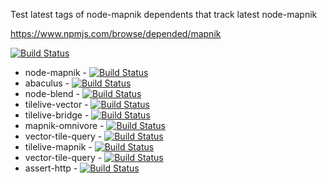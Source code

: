 Test latest tags of node-mapnik dependents that track latest node-mapnik

https://www.npmjs.com/browse/depended/mapnik

[![Build Status](https://travis-ci.org/mapbox/mapnik-swoop.svg)](https://travis-ci.org/mapbox/mapnik-swoop)


 - node-mapnik - [![Build Status](https://secure.travis-ci.org/mapnik/node-mapnik.png)](http://travis-ci.org/mapnik/node-mapnik)
 - abaculus - [![Build Status](https://secure.travis-ci.org/mapbox/abaculus.png)](http://travis-ci.org/mapbox/abaculus)
 - node-blend - [![Build Status](https://secure.travis-ci.org/mapbox/node-blend.png)](http://travis-ci.org/mapbox/node-blend)
 - tilelive-vector - [![Build Status](https://secure.travis-ci.org/mapbox/tilelive-vector.png)](http://travis-ci.org/mapbox/tilelive-vector)
 - tilelive-bridge - [![Build Status](https://secure.travis-ci.org/mapbox/tilelive-bridge.png)](http://travis-ci.org/mapbox/tilelive-bridge)
 - mapnik-omnivore - [![Build Status](https://secure.travis-ci.org/mapbox/mapnik-omnivore.png)](http://travis-ci.org/mapbox/mapnik-omnivore)
 - vector-tile-query - [![Build Status](https://secure.travis-ci.org/mapbox/vector-tile-query.png)](http://travis-ci.org/mapbox/vector-tile-query)
 - tilelive-mapnik - [![Build Status](https://secure.travis-ci.org/mapbox/tilelive-mapnik.png)](http://travis-ci.org/mapbox/tilelive-mapnik)
 - vector-tile-query - [![Build Status](https://secure.travis-ci.org/mapbox/vector-tile-query.png)](http://travis-ci.org/mapbox/vector-tile-query)
 - assert-http - [![Build Status](https://secure.travis-ci.org/mapbox/assert-http.png)](http://travis-ci.org/mapbox/assert-http)